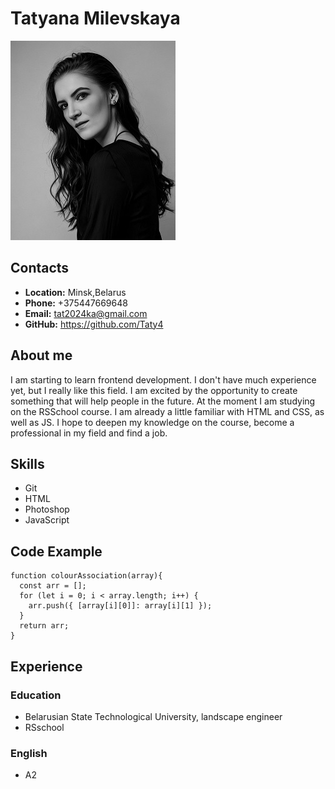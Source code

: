 # **Tatyana Milevskaya**

![myphoto](myphoto.jpg)

## **Contacts**

- **Location:** Minsk,Belarus
- **Phone:** +375447669648
- **Email:** <tat2024ka@gmail.com>
- **GitHub:** <https://github.com/Taty4>

## **About me**

I am starting to learn frontend development. I don't have much experience yet, but I really like this field. I am excited by the opportunity to create something that will help people in the future.
At the moment I am studying on the RSSchool course.
I am already a little familiar with HTML and CSS, as well as JS. I hope to deepen my knowledge on the course, become a professional in my field and find a job.

## **Skills**

- Git
- HTML
- Photoshop
- JavaScript

## **Code Example**

```
function colourAssociation(array){
  const arr = [];
  for (let i = 0; i < array.length; i++) {
    arr.push({ [array[i][0]]: array[i][1] });
  }
  return arr;
}
```

## **Experience**

### **Education**

- Belarusian State Technological University, landscape engineer
- RSschool

### **English**

- A2
